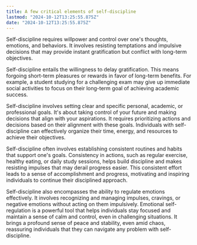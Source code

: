 ```yaml
---
title: A few critical elements of self-discipline
lastmod: "2024-10-12T13:25:55.875Z"
date: "2024-10-12T13:25:55.875Z"
---
```


Self-discipline requires willpower and control over one's thoughts, emotions, and behaviors. It involves resisting temptations and impulsive decisions that may provide instant gratification but conflict with long-term objectives.

Self-discipline entails the willingness to delay gratification. This means forgoing short-term pleasures or rewards in favor of long-term benefits. For example, a student studying for a challenging exam may give up immediate social activities to focus on their long-term goal of achieving academic success.

Self-discipline involves setting clear and specific personal, academic, or professional goals. It's about taking control of your future and making decisions that align with your aspirations. It requires prioritizing actions and decisions based on their alignment with these goals. Individuals with self-discipline can effectively organize their time, energy, and resources to achieve their objectives.

Self-discipline often involves establishing consistent routines and habits that support one's goals. Consistency in actions, such as regular exercise, healthy eating, or daily study sessions, helps build discipline and makes resisting impulses that may derail progress easier. This consistent effort leads to a sense of accomplishment and progress, motivating and inspiring individuals to continue their disciplined approach.

Self-discipline also encompasses the ability to regulate emotions effectively. It involves recognizing and managing impulses, cravings, or negative emotions without acting on them impulsively. Emotional self-regulation is a powerful tool that helps individuals stay focused and maintain a sense of calm and control, even in challenging situations. It brings a profound sense of peace and stability, even amid chaos, reassuring individuals that they can navigate any problem with self-discipline.
